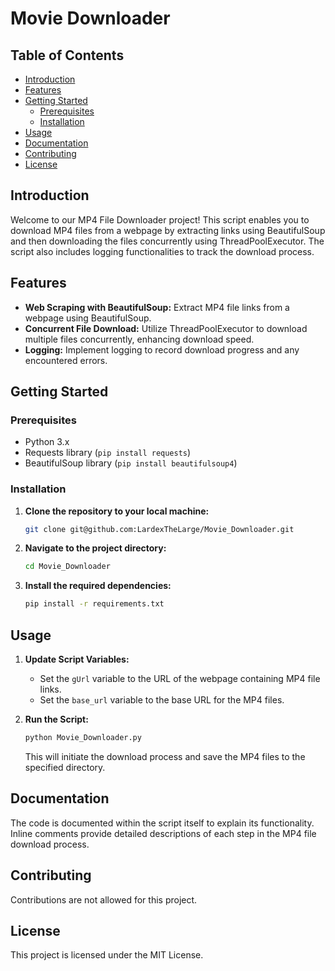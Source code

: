 # Movie Downloader

## Table of Contents

- [Introduction](#introduction)
- [Features](#features)
- [Getting Started](#getting-started)
  - [Prerequisites](#prerequisites)
  - [Installation](#installation)
- [Usage](#usage)
- [Documentation](#documentation)
- [Contributing](#contributing)
- [License](#license)

## Introduction

Welcome to our MP4 File Downloader project! This script enables you to download MP4 files from a webpage by extracting links using BeautifulSoup and then downloading the files concurrently using ThreadPoolExecutor. The script also includes logging functionalities to track the download process.

## Features

- **Web Scraping with BeautifulSoup:** Extract MP4 file links from a webpage using BeautifulSoup.
- **Concurrent File Download:** Utilize ThreadPoolExecutor to download multiple files concurrently, enhancing download speed.
- **Logging:** Implement logging to record download progress and any encountered errors.

## Getting Started

### Prerequisites

- Python 3.x
- Requests library (`pip install requests`)
- BeautifulSoup library (`pip install beautifulsoup4`)

### Installation

1. **Clone the repository to your local machine:**

   ```bash
   git clone git@github.com:LardexTheLarge/Movie_Downloader.git
   ```

2. **Navigate to the project directory:**

   ```bash
   cd Movie_Downloader
   ```

3. **Install the required dependencies:**

   ```bash
   pip install -r requirements.txt
   ```

## Usage

1. **Update Script Variables:**

   - Set the `gUrl` variable to the URL of the webpage containing MP4 file links.
   - Set the `base_url` variable to the base URL for the MP4 files.

2. **Run the Script:**

   ```bash
   python Movie_Downloader.py
   ```

   This will initiate the download process and save the MP4 files to the specified directory.

## Documentation

The code is documented within the script itself to explain its functionality. Inline comments provide detailed descriptions of each step in the MP4 file download process.

## Contributing

Contributions are not allowed for this project.

## License

This project is licensed under the MIT License.
